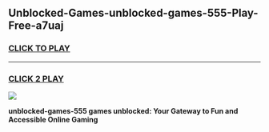 
## Unblocked-Games-unblocked-games-555-Play-Free-a7uaj
<h3>
<a href="https://premium76.site?title=unblocked-games-555&ref=18A">CLICK TO PLAY</a></h3>
<hr>

<h3>
<a href="https://premium76.site?title=unblocked-games-555&ref=18A">CLICK 2 PLAY</a>
  
</h3>

<a href="https://premium76.site?title=unblocked-games-555&ref=18A"><img src="https://clearcache.store/games.png"></a>


**unblocked-games-555 games unblocked: Your Gateway to Fun and Accessible Online Gaming**
